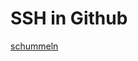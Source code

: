 # SSH in Github

[schummeln](https://docs.github.com/en/free-pro-team@latest/github/authenticating-to-github/adding-a-new-ssh-key-to-your-github-account)